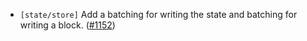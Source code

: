 - `[state/store]` Add a batching for writing the state and batching for writing a block.
  ([\#1152](https://github.com/cometbft/cometbft/pull/1152))
